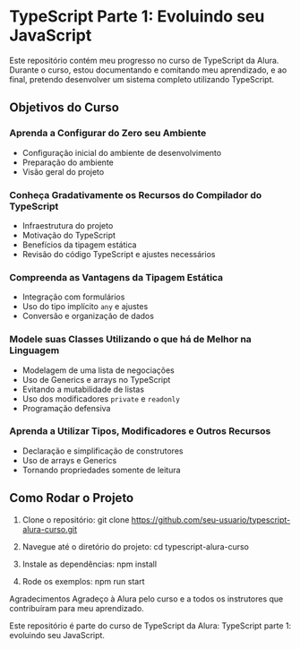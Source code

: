 # TypeScript Parte 1: Evoluindo seu JavaScript

Este repositório contém meu progresso no curso de TypeScript da Alura. Durante o curso, estou documentando e comitando meu aprendizado, e ao final, pretendo desenvolver um sistema completo utilizando TypeScript.

## Objetivos do Curso

### Aprenda a Configurar do Zero seu Ambiente
- Configuração inicial do ambiente de desenvolvimento
- Preparação do ambiente
- Visão geral do projeto

### Conheça Gradativamente os Recursos do Compilador do TypeScript
- Infraestrutura do projeto
- Motivação do TypeScript
- Benefícios da tipagem estática
- Revisão do código TypeScript e ajustes necessários

### Compreenda as Vantagens da Tipagem Estática
- Integração com formulários
- Uso do tipo implícito `any` e ajustes
- Conversão e organização de dados

### Modele suas Classes Utilizando o que há de Melhor na Linguagem
- Modelagem de uma lista de negociações
- Uso de Generics e arrays no TypeScript
- Evitando a mutabilidade de listas
- Uso dos modificadores `private` e `readonly`
- Programação defensiva

### Aprenda a Utilizar Tipos, Modificadores e Outros Recursos
- Declaração e simplificação de construtores
- Uso de arrays e Generics
- Tornando propriedades somente de leitura

## Como Rodar o Projeto

1. Clone o repositório:
   git clone https://github.com/seu-usuario/typescript-alura-curso.git

2. Navegue até o diretório do projeto:
cd typescript-alura-curso

3. Instale as dependências:
npm install

4. Rode os exemplos:
npm run start

Agradecimentos
Agradeço à Alura pelo curso e a todos os instrutores que contribuíram para meu aprendizado.


Este repositório é parte do curso de TypeScript da Alura: TypeScript parte 1: evoluindo seu JavaScript.
